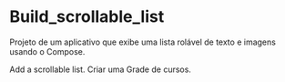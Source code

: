 # Build_scrollable_list
Projeto de um aplicativo que exibe uma lista rolável de texto e imagens usando o Compose.


Add a scrollable list.
Criar uma Grade de cursos.
